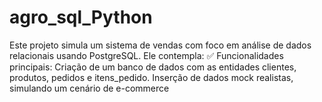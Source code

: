 # agro_sql_Python
Este projeto simula um sistema de vendas com foco em análise de dados relacionais usando PostgreSQL. Ele contempla:  ✅ Funcionalidades principais: Criação de um banco de dados com as entidades clientes, produtos, pedidos e itens_pedido.  Inserção de dados mock realistas, simulando um cenário de e-commerce 
